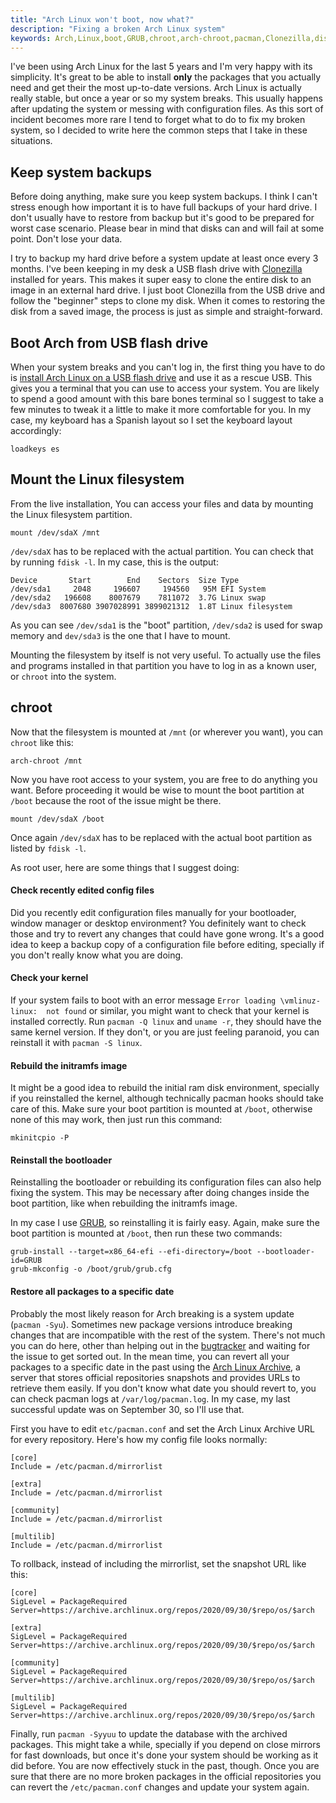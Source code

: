 ```yaml
---
title: "Arch Linux won't boot, now what?"
description: "Fixing a broken Arch Linux system"
keywords: Arch,Linux,boot,GRUB,chroot,arch-chroot,pacman,Clonezilla,disk
---
```


I've been using Arch Linux for the last 5 years and I'm very happy with its 
simplicity. It's great to be able to install **only** the packages that you 
actually need and get their the most up-to-date versions. Arch Linux is 
actually really stable, but once a year or so my system breaks. This usually
happens after updating the system or messing with configuration files.
As this sort of incident becomes more rare I tend to forget what to do to fix my 
broken system, so I decided to write here the common steps that I take in these 
situations. 

<!--more-->

## Keep system backups

Before doing anything, make sure you keep system backups. I think I can't 
stress enough how important it is to have full backups of your hard drive. 
I don't usually have to restore from backup but it's good to be prepared for 
worst case scenario. Please bear in mind that disks can and will fail at some 
point. Don't lose your data.

I try to backup my hard drive before a system update at least once every 3 
months. I've been keeping in my desk a USB flash drive with [Clonezilla](
https://clonezilla.org/) installed for years. This makes it super easy to clone
the entire disk to an image in an external hard drive. I just boot Clonezilla 
from the USB drive and follow the "beginner" steps to clone my disk. When it
comes to restoring the disk from a saved image, the process is just as simple 
and straight-forward.

## Boot Arch from USB flash drive

When your system breaks and you can't log in, the first thing you have to do
is [install Arch Linux on a USB flash drive](
https://wiki.archlinux.org/index.php/Installing_Arch_Linux_on_a_USB_key) and 
use it as a rescue USB. This gives you a terminal that you can use to access
your system. You are likely to spend a good amount with this bare bones terminal
so I suggest to take a few minutes to tweak it a little to make it more 
comfortable for you. In my case, my keyboard has a Spanish layout so I set the
keyboard layout accordingly:

```
loadkeys es
```

## Mount the Linux filesystem

From the live installation, You can access your files and data by mounting
the Linux filesystem partition.

```
mount /dev/sdaX /mnt
```

`/dev/sdaX` has to be replaced with the actual partition. You can check that 
by running `fdisk -l`. In my case, this is the output:

```
Device       Start        End    Sectors  Size Type
/dev/sda1     2048     196607     194560   95M EFI System
/dev/sda2   196608    8007679    7811072  3.7G Linux swap
/dev/sda3  8007680 3907028991 3899021312  1.8T Linux filesystem
```

As you can see `/dev/sda1` is the "boot" partition, `/dev/sda2` is used for 
swap memory and `dev/sda3` is the one that I have to mount.

Mounting the filesystem by itself is not very useful. To actually use the 
files and programs installed in that partition you have to log in as a known
user, or `chroot` into the system.

## chroot

Now that the filesystem is mounted at `/mnt` (or wherever you want), you can 
`chroot` like this:

```
arch-chroot /mnt
```

Now you have root access to your system, you are free to do anything you want.
Before proceeding it would be wise to mount the boot partition at `/boot` 
because the root of the issue might be there. 

```
mount /dev/sdaX /boot
```

Once again `/dev/sdaX` has to be replaced with the actual boot partition 
as listed by `fdisk -l`.

As root user, here are some things that I suggest doing:

#### Check recently edited config files

Did you recently edit configuration files manually for your bootloader, window 
manager or desktop environment? You definitely want to check those and try to 
revert any changes that could have gone wrong. It's a good idea to keep a backup
copy of a configuration file before editing, specially if you don't really know
what you are doing.

#### Check your kernel

If your system fails to boot with an error message `Error loading \vmlinuz-linux: 
not found` or similar, you might want to check that your kernel is installed 
correctly. Run `pacman -Q linux` and `uname -r`, they should have the same kernel 
version. If they don't, or you are just feeling paranoid, you can reinstall it
with `pacman -S linux`.


#### Rebuild the initramfs image

It might be a good idea to rebuild the initial ram disk environment, specially
if you reinstalled the kernel, although technically pacman hooks should take 
care of this. Make sure your boot partition is mounted at `/boot`, otherwise 
none of this may work, then just run this command:

```
mkinitcpio -P
```


#### Reinstall the bootloader

Reinstalling the bootloader or rebuilding its configuration files can also
help fixing the system. This may be necessary after doing changes inside the 
boot partition, like when rebuilding the initramfs image. 

In my case I use [GRUB](https://wiki.archlinux.org/index.php/GRUB), so 
reinstalling it is fairly easy. Again, make sure the boot partition is mounted 
at `/boot`, then run these two commands:

```
grub-install --target=x86_64-efi --efi-directory=/boot --bootloader-id=GRUB
grub-mkconfig -o /boot/grub/grub.cfg
```

#### Restore all packages to a specific date

Probably the most likely reason for Arch breaking is a system update 
(`pacman -Syu`). Sometimes new package versions introduce breaking changes that 
are  incompatible with the rest of the system. There's not much you can do here, 
other than helping out in the [bugtracker](https://bugs.archlinux.org/) and 
waiting for the issue to get sorted out. In the mean time, you can revert all 
your packages to a specific date in the past using the 
[Arch Linux Archive](https://wiki.archlinux.org/index.php/Arch_Linux_Archive),
a server that stores official repositories snapshots and provides URLs to
retrieve them easily. If you don't know what date you should revert to, 
you can check pacman logs at `/var/log/pacman.log`. In my case, my last 
successful update was on September 30, so I'll use that. 

First you have to edit `etc/pacman.conf` and set the Arch Linux Archive URL
for every repository. Here's how my config file looks normally:

```
[core]
Include = /etc/pacman.d/mirrorlist

[extra]
Include = /etc/pacman.d/mirrorlist

[community]
Include = /etc/pacman.d/mirrorlist

[multilib]
Include = /etc/pacman.d/mirrorlist
```

To rollback, instead of including the mirrorlist, set the snapshot URL like 
this:

```
[core]
SigLevel = PackageRequired
Server=https://archive.archlinux.org/repos/2020/09/30/$repo/os/$arch

[extra]
SigLevel = PackageRequired
Server=https://archive.archlinux.org/repos/2020/09/30/$repo/os/$arch

[community]
SigLevel = PackageRequired
Server=https://archive.archlinux.org/repos/2020/09/30/$repo/os/$arch

[multilib]
SigLevel = PackageRequired
Server=https://archive.archlinux.org/repos/2020/09/30/$repo/os/$arch
```

Finally, run `pacman -Syyuu` to update the database with the archived packages.
This might take a while, specially if you depend on close mirrors for fast 
downloads, but once it's done your system should be working as it did before. 
You are now effectively stuck in the past, though. Once you are sure that 
there are no more broken packages in the official repositories you can revert 
the `/etc/pacman.conf` changes and update your system again.
